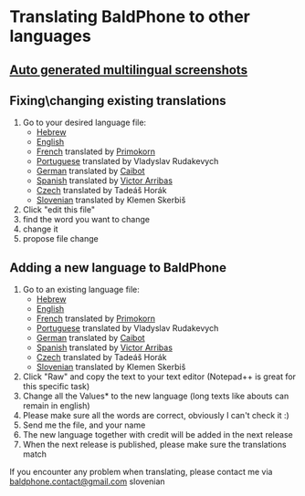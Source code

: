 # Translating BaldPhone to other languages
## [Auto generated multilingual screenshots](https://github.com/UriahShaulMandel/BaldPhoneScreenshots)
## Fixing\changing existing translations
 1. Go to your desired language file: 
    - [Hebrew](https://github.com/UriahShaulMandel/BaldPhone/blob/master/app/src/main/res/values-iw/strings.xml)
    - [English](https://github.com/UriahShaulMandel/BaldPhone/blob/master/app/src/main/res/values/strings.xml)
    - [French](https://github.com/UriahShaulMandel/BaldPhone/blob/master/app/src/main/res/values-fr/strings.xml) translated by [Primokorn](https://github.com/Primokorn)
    - [Portuguese](https://github.com/UriahShaulMandel/BaldPhone/blob/master/app/src/main/res/values-pt/strings.xml) translated by Vladyslav Rudakevych
    - [German](https://github.com/UriahShaulMandel/BaldPhone/blob/master/app/src/main/res/values-de/strings.xml) translated by [Caibot](https://github.com/Caibot)
    - [Spanish](https://github.com/UriahShaulMandel/BaldPhone/blob/master/app/src/main/res/values-es/strings.xml) translated by [Victor Arribas](https://github.com/varhub)
    - [Czech](https://github.com/UriahShaulMandel/BaldPhone/blob/master/app/src/main/res/values-cs/strings.xml) translated by Tadeáš Horák
    - [Slovenian](https://github.com/UriahShaulMandel/BaldPhone/blob/master/app/src/main/res/values-sl/strings.xml) translated by Klemen Skerbiš
 2. Click "edit this file" 
 3. find the word you want to change
 4. change it
 5. propose file change

## Adding a new language to BaldPhone
 1. Go to an existing language file: 
    - [Hebrew](https://github.com/UriahShaulMandel/BaldPhone/blob/master/app/src/main/res/values-iw/strings.xml)
    - [English](https://github.com/UriahShaulMandel/BaldPhone/blob/master/app/src/main/res/values/strings.xml)
    - [French](https://github.com/UriahShaulMandel/BaldPhone/blob/master/app/src/main/res/values-fr/strings.xml) translated by [Primokorn](https://github.com/Primokorn)    
    - [Portuguese](https://github.com/UriahShaulMandel/BaldPhone/blob/master/app/src/main/res/values-pt/strings.xml) translated by Vladyslav Rudakevych
    - [German](https://github.com/UriahShaulMandel/BaldPhone/blob/master/app/src/main/res/values-de/strings.xml) translated by [Caibot](https://github.com/Caibot)
    - [Spanish](https://github.com/UriahShaulMandel/BaldPhone/blob/master/app/src/main/res/values-es/strings.xml) translated by [Victor Arribas](https://github.com/varhub)
    - [Czech](https://github.com/UriahShaulMandel/BaldPhone/blob/master/app/src/main/res/values-cs/strings.xml) translated by Tadeáš Horák
    - [Slovenian](https://github.com/UriahShaulMandel/BaldPhone/blob/master/app/src/main/res/values-sl/strings.xml) translated by Klemen Skerbiš
 2. Click "Raw" and copy the text to your text editor (Notepad++ is great for this specific task) 
 3. Change all the Values* to the new language (long texts like abouts can remain in english)
 4. Please make sure all the words are correct, obviously I can't check it :)
 5. Send me the file, and your name
 6. The new language together with credit will be added in the next release
 7. When the next release is published, please make sure the translations match
 
 If you encounter any problem when translating, please contact me via baldphone.contact@gmail.com 
slovenian